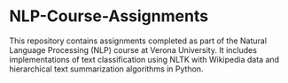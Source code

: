 # NLP-Course-Assignments
This repository contains assignments completed as part of the Natural Language Processing (NLP) course at Verona University. It includes implementations of text classification using NLTK with Wikipedia data and hierarchical text summarization algorithms in Python.
